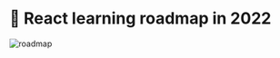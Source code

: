 # 🚀 React learning roadmap in 2022
![roadmap](https://raw.githubusercontent.com/GomaGoma676/react-roadmap-2022/main/react-roadmap-v5.png?raw=true)
